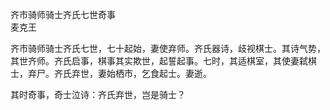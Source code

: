 齐市骑师骑士齐氏七世奇事  
麦克王

齐市骑师骑士齐氏七世，七十起始，妻使弃师。齐氏器诗，歧视棋士。其诗气势，其世齐师。齐氏启事，棋事其实欺世，起誓起事。七时，其适棋室，其使妻弑棋士，弃尸。齐氏弃世，妻始栖市，乞食起士。妻逝。

其时奇事，奇士泣诗：齐氏弃世，岂是骑士？
